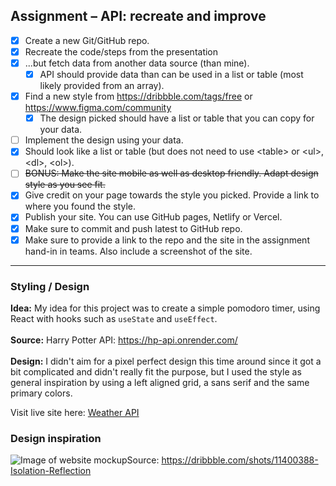 ## Assignment – API: recreate and improve

- [X] Create a new Git/GitHub repo.
- [X] Recreate the code/steps from the presentation
- [X] ...but fetch data from another data source (than mine).
  - [X] API should provide data than can be used in a list or table (most likely provided from an array).
- [X] Find a new style from https://dribbble.com/tags/free or https://www.figma.com/community
  - [X] The design picked should have a list or table that you can copy for your data.
- [ ] Implement the design using your data.
- [X] Should look like a list or table (but does not need to use \<table\> or \<ul\>, \<dl\>, \<ol\>).
- [ ] ~~BONUS: Make the site mobile as well as desktop friendly. Adapt design style as you see fit.~~
- [X] Give credit on your page towards the style you picked. Provide a link to where you found the style.
- [X] Publish your site. You can use GitHub pages, Netlify or Vercel.
- [X] Make sure to commit and push latest to GitHub repo.
- [X] Make sure to provide a link to the repo and the site in the assignment hand-in in teams. Also include a screenshot of the site.

---

### Styling / Design
**Idea:** My idea for this project was to create a simple pomodoro timer, using React with hooks such as ```useState``` and ```useEffect```. <br><br>
**Source:** Harry Potter API: https://hp-api.onrender.com/<br><br>
**Design:** I didn't aim for a pixel perfect design this time around since it got a bit complicated and didn't really fit the purpose, but I used the style as general inspiration by using a left aligned grid, a sans serif and the same primary colors.

Visit live site here: [Weather API](https://assignment4-javascript-frameworks.vercel.app/)

### Design inspiration
![Image of website mockup](https://user-images.githubusercontent.com/116844306/221381104-d340e619-45a7-4ca5-b93a-2b134d885451.png)Source: https://dribbble.com/shots/11400388-Isolation-Reflection